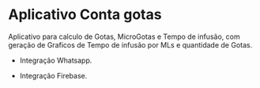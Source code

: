 # Aplicativo Conta gotas

Aplicativo para calculo de Gotas, MicroGotas e Tempo de infusão, com geração de Graficos de Tempo de infusão por MLs e quantidade de Gotas.

* Integração Whatsapp.

* Integração Firebase.
